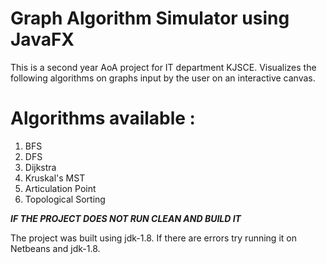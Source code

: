 # Graph Algorithm Simulator using JavaFX

This is a second year AoA project for IT department KJSCE.
Visualizes the following algorithms on graphs input by the user on an interactive canvas.
  
# Algorithms available :
1. BFS
2. DFS
3. Dijkstra
4. Kruskal's MST
5. Articulation Point
6. Topological Sorting

<b><i> IF THE PROJECT DOES NOT RUN CLEAN AND BUILD IT </i></b>

The project was built using jdk-1.8. 
If there are errors try running it on Netbeans and jdk-1.8.
